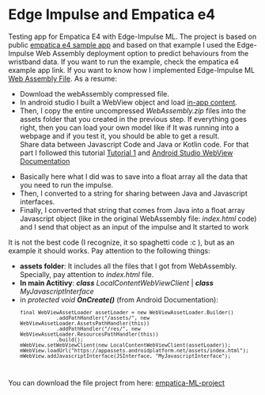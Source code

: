 # Edge Impulse and Empatica e4
Testing app for Empatica E4 with Edge-Impulse ML. The project is based on public [empatica e4 sample app](https://github.com/empatica/empalink-sample-project-android) and based on that example I used the Edge-Impulse Web Assembly deployment option to predict behaviours from the wristband data. 
If you want to run the example, check the empatica e4 example app link. 
If you want to know how I implemented Edge-Impulse ML [Web Assembly File]((https://docs.edgeimpulse.com/docs/deployment/webassembly/through-webassembly-browser)).
As a resume:

  * Download the webAssembly compressed file.
  * In android studio I built a WebView object and load [in-app content](https://developer.android.com/develop/ui/views/layout/webapps/load-local-content).
  * Then, I copy the entire uncompressed _WebAssembly.zip_ files into the assets folder that you created in the previous step. If everything goes right, then you can load your own model like if It was running into a webpage and if you test it, you should be able to get a result.  
  Share data between Javascript Code and Java or Kotlin code. For that part I followed this tutorial [Tutorial 1](https://www.techyourchance.com/communication-webview-javascript-android/) and [Android Studio WebView Documentation](https://developer.android.com/reference/android/webkit/WebView#evaluateJavascript(java.lang.String,%20android.webkit.ValueCallback%3Cjava.lang.String%3E))
  - Basically here what I did was to save into a float array all the data that you need to run the impulse.
  - Then, I converted to a string for sharing between Java and Javascript interfaces.
  - Finally, I converted that string that comes from Java into a float array Javascript object (like in the original WebAssembly file: _index.html_ code) and I send that object as an input of the impulse and It started to work
  
It is not the best code (I recognize, it so spaghetti code :c ), but as an example it should works. Pay attention to the following things: 
  * **assets folder**: It includes all the files that I got from WebAssembly. Specially, pay attention to _index.html_ file.
  * **In main Actitivy**: _**class** LocalContentWebViewClient_ | _**class** MyJavascriptInterface_
  * in _protected void **OnCreate()**_ (from Android Documentation): 
    <code>
    ```    
    final WebViewAssetLoader assetLoader = new WebViewAssetLoader.Builder()
                .addPathHandler("/assets/", new WebViewAssetLoader.AssetsPathHandler(this))
                .addPathHandler("/res/", new WebViewAssetLoader.ResourcesPathHandler(this))
                .build();
    mWebView.setWebViewClient(new LocalContentWebViewClient(assetLoader));
    mWebView.loadUrl("https://appassets.androidplatform.net/assets/index.html");
    mWebView.addJavascriptInterface(JSInterface, "MyJavascriptInterface");    
    ```
    </code>
You can download the file project from here: [empatica-ML-project](https://drive.google.com/file/d/1cfhpZVZ4jCuRDPKkaxxu-0jaYqXC-spl/view?usp=sharing)
